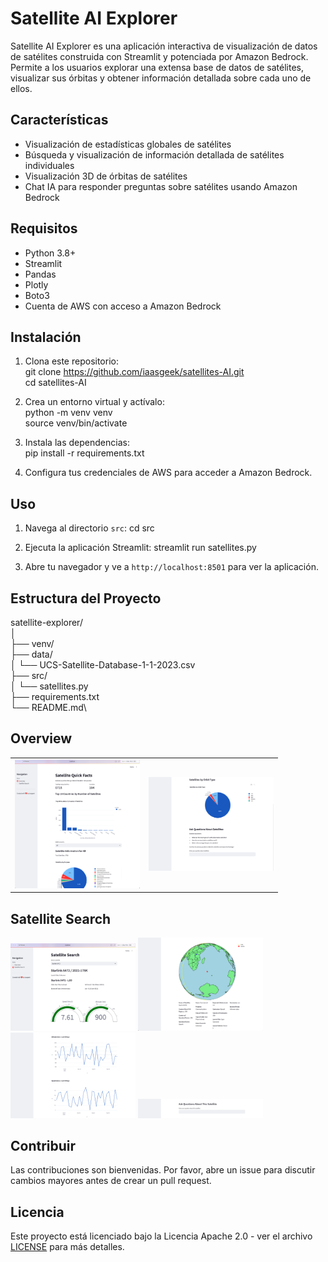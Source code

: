 # Satellite AI Explorer

Satellite AI Explorer es una aplicación interactiva de visualización de datos de satélites construida con Streamlit y potenciada por Amazon Bedrock. Permite a los usuarios explorar una extensa base de datos de satélites, visualizar sus órbitas y obtener información detallada sobre cada uno de ellos.

## Características

- Visualización de estadísticas globales de satélites
- Búsqueda y visualización de información detallada de satélites individuales
- Visualización 3D de órbitas de satélites
- Chat IA para responder preguntas sobre satélites usando Amazon Bedrock

## Requisitos

- Python 3.8+
- Streamlit
- Pandas
- Plotly
- Boto3
- Cuenta de AWS con acceso a Amazon Bedrock

## Instalación

1. Clona este repositorio: \
git clone https://github.com/iaasgeek/satellites-AI.git \
cd satellites-AI

2. Crea un entorno virtual y actívalo: \
python -m venv venv \
source venv/bin/activate

3. Instala las dependencias: \
pip install -r requirements.txt

4. Configura tus credenciales de AWS para acceder a Amazon Bedrock.

## Uso

1. Navega al directorio `src`:
cd src

2. Ejecuta la aplicación Streamlit:
streamlit run satellites.py

3. Abre tu navegador y ve a `http://localhost:8501` para ver la aplicación.

## Estructura del Proyecto

satellite-explorer/\
│\
├── venv/\
├── data/\
│ └── UCS-Satellite-Database-1-1-2023.csv\
├── src/\
│ └── satellites.py\
├── requirements.txt\
└── README.md\

## Overview
<table>
  <tr>
    <td><img src="images/Screenshot 2024-10-03 at 10.02.21.png" alt="Satellite Quick Facts" width="200"/></td>
    <td><img src="images/Screenshot 2024-10-03 at 10.02.35.png" alt="Ask Questions about Satellites" width="200"/></td>
  </tr>
  <tr>
</table>

## Satellite Search 
  <tr>
    <td><img src="images/Screenshot 2024-10-03 at 10.03.31.png" alt="Satellite Search" width="200"/></td>
    <td><img src="images/Screenshot 2024-10-03 at 10.03.45.png" alt="Satellite Orbit" width="200"/></td>
    <td><img src="images/Screenshot 2024-10-03 at 10.03.55.png" alt="Satellite Altitude and Speed" width="200"/></td>
    <td><img src="images/Screenshot 2024-10-03 at 10.04.05.png" alt="Ask About This Satellite" width="200"/></td>
  </tr>
  <tr>
</table>

## Contribuir

Las contribuciones son bienvenidas. Por favor, abre un issue para discutir cambios mayores antes de crear un pull request.

## Licencia

Este proyecto está licenciado bajo la Licencia Apache 2.0 - ver el archivo [LICENSE]([LICENSE](https://github.com/apache/.github/blob/main/LICENSE)) para más detalles.
